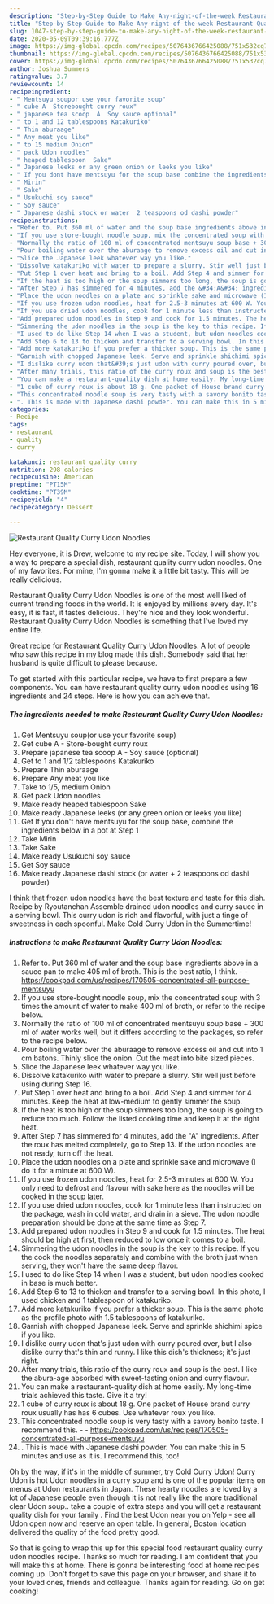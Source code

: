 ```yaml
---
description: "Step-by-Step Guide to Make Any-night-of-the-week Restaurant Quality Curry Udon Noodles"
title: "Step-by-Step Guide to Make Any-night-of-the-week Restaurant Quality Curry Udon Noodles"
slug: 1047-step-by-step-guide-to-make-any-night-of-the-week-restaurant-quality-curry-udon-noodles
date: 2020-05-09T09:39:16.777Z
image: https://img-global.cpcdn.com/recipes/5076436766425088/751x532cq70/restaurant-quality-curry-udon-noodles-recipe-main-photo.jpg
thumbnail: https://img-global.cpcdn.com/recipes/5076436766425088/751x532cq70/restaurant-quality-curry-udon-noodles-recipe-main-photo.jpg
cover: https://img-global.cpcdn.com/recipes/5076436766425088/751x532cq70/restaurant-quality-curry-udon-noodles-recipe-main-photo.jpg
author: Joshua Summers
ratingvalue: 3.7
reviewcount: 14
recipeingredient:
- " Mentsuyu soupor use your favorite soup"
- " cube A  Storebought curry roux"
- " japanese tea scoop  A  Soy sauce optional"
- " to 1 and 12 tablespoons Katakuriko"
- " Thin aburaage"
- " Any meat you like"
- " to 15 medium Onion"
- " pack Udon noodles"
- " heaped tablespoon  Sake"
- " Japanese leeks or any green onion or leeks you like"
- " If you dont have mentsuyu for the soup base combine the ingredients below in a pot at Step 1"
- " Mirin"
- " Sake"
- " Usukuchi soy sauce"
- " Soy sauce"
- " Japanese dashi stock or water  2 teaspoons od dashi powder"
recipeinstructions:
- "Refer to. Put 360 ml of water and the soup base ingredients above in a sauce pan to make 405 ml of broth. This is the best ratio, I think.  https://cookpad.com/us/recipes/170505-concentrated-all-purpose-mentsuyu"
- "If you use store-bought noodle soup, mix the concentrated soup with 3 times the amount of water to make 400 ml of broth, or refer to the recipe below."
- "Normally the ratio of 100 ml of concentrated mentsuyu soup base + 300 ml of water works well, but it differs according to the packages, so refer to the recipe below."
- "Pour boiling water over the aburaage to remove excess oil and cut into 1 cm batons. Thinly slice the onion. Cut the meat into bite sized pieces."
- "Slice the Japanese leek whatever way you like."
- "Dissolve katakuriko with water to prepare a slurry. Stir well just before using during Step 16."
- "Put Step 1 over heat and bring to a boil. Add Step 4 and simmer for 4 minutes. Keep the heat at low-medium to gently simmer the soup."
- "If the heat is too high or the soup simmers too long, the soup is going to reduce too much. Follow the listed cooking time and keep it at the right heat."
- "After Step 7 has simmered for 4 minutes, add the &#34;A&#34; ingredients. After the roux has melted completely, go to Step 13. If the udon noodles are not ready, turn off the heat."
- "Place the udon noodles on a plate and sprinkle sake and microwave (I do it for a minute at 600 W)."
- "If you use frozen udon noodles, heat for 2.5-3 minutes at 600 W. You only need to defrost and flavour with sake here as the noodles will be cooked in the soup later."
- "If you use dried udon noodles, cook for 1 minute less than instructed on the package, wash in cold water, and drain in a sieve. The udon noodle preparation should be done at the same time as Step 7."
- "Add prepared udon noodles in Step 9 and cook for 1.5 minutes. The heat should be high at first, then reduced to low once it comes to a boil."
- "Simmering the udon noodles in the soup is the key to this recipe. If you the cook the noodles separately and combine with the broth just when serving, they won&#39;t have the same deep flavor."
- "I used to do like Step 14 when I was a student, but udon noodles cooked in base is much better."
- "Add Step 6 to 13 to thicken and transfer to a serving bowl. In this photo, I used chicken and 1 tablespoon of katakuriko."
- "Add more katakuriko if you prefer a thicker soup. This is the same photo as the profile photo with 1.5 tablespoons of katakuriko."
- "Garnish with chopped Japanese leek. Serve and sprinkle shichimi spice if you like."
- "I dislike curry udon that&#39;s just udon with curry poured over, but I also dislike curry that&#39;s thin and runny. I like this dish&#39;s thickness; it&#39;s just right."
- "After many trials, this ratio of the curry roux and soup is the best. I like the abura-age absorbed with sweet-tasting onion and curry flavour."
- "You can make a restaurant-quality dish at home easily. My long-time trials achieved this taste. Give it a try!"
- "1 cube of curry roux is about 18 g. One packet of House brand curry roux usually has has 6 cubes. Use whatever roux you like."
- "This concentrated noodle soup is very tasty with a savory bonito taste. I recommend this.  https://cookpad.com/us/recipes/170505-concentrated-all-purpose-mentsuyu"
- ". This is made with Japanese dashi powder. You can make this in 5 minutes and use as it is. I recommend this, too!"
categories:
- Recipe
tags:
- restaurant
- quality
- curry

katakunci: restaurant quality curry 
nutrition: 298 calories
recipecuisine: American
preptime: "PT15M"
cooktime: "PT39M"
recipeyield: "4"
recipecategory: Dessert

---
```



![Restaurant Quality Curry Udon Noodles](https://img-global.cpcdn.com/recipes/5076436766425088/751x532cq70/restaurant-quality-curry-udon-noodles-recipe-main-photo.jpg)

Hey everyone, it is Drew, welcome to my recipe site. Today, I will show you a way to prepare a special dish, restaurant quality curry udon noodles. One of my favorites. For mine, I'm gonna make it a little bit tasty. This will be really delicious.

Restaurant Quality Curry Udon Noodles is one of the most well liked of current trending foods in the world. It is enjoyed by millions every day. It's easy, it is fast, it tastes delicious. They're nice and they look wonderful. Restaurant Quality Curry Udon Noodles is something that I've loved my entire life.

Great recipe for Restaurant Quality Curry Udon Noodles. A lot of people who saw this recipe in my blog made this dish. Somebody said that her husband is quite difficult to please because.


To get started with this particular recipe, we have to first prepare a few components. You can have restaurant quality curry udon noodles using 16 ingredients and 24 steps. Here is how you can achieve that.

<!--inarticleads1-->

##### The ingredients needed to make Restaurant Quality Curry Udon Noodles:

1. Get  Mentsuyu soup(or use your favorite soup)
1. Get  cube A - Store-bought curry roux
1. Prepare  japanese tea scoop  A - Soy sauce (optional)
1. Get  to 1 and 1/2 tablespoons Katakuriko
1. Prepare  Thin aburaage
1. Prepare  Any meat you like
1. Take  to 1/5, medium Onion
1. Get  pack Udon noodles
1. Make ready  heaped tablespoon  Sake
1. Make ready  Japanese leeks (or any green onion or leeks you like)
1. Get  If you don&#39;t have mentsuyu for the soup base, combine the ingredients below in a pot at Step 1
1. Take  Mirin
1. Take  Sake
1. Make ready  Usukuchi soy sauce
1. Get  Soy sauce
1. Make ready  Japanese dashi stock (or water + 2 teaspoons od dashi powder)


I think that frozen udon noodles have the best texture and taste for this dish. Recipe by Ryoutanchan Assemble drained udon noodles and curry sauce in a serving bowl. This curry udon is rich and flavorful, with just a tinge of sweetness in each spoonful. Make Cold Curry Udon in the Summertime! 

<!--inarticleads2-->

##### Instructions to make Restaurant Quality Curry Udon Noodles:

1. Refer to. Put 360 ml of water and the soup base ingredients above in a sauce pan to make 405 ml of broth. This is the best ratio, I think. -  - https://cookpad.com/us/recipes/170505-concentrated-all-purpose-mentsuyu
1. If you use store-bought noodle soup, mix the concentrated soup with 3 times the amount of water to make 400 ml of broth, or refer to the recipe below.
1. Normally the ratio of 100 ml of concentrated mentsuyu soup base + 300 ml of water works well, but it differs according to the packages, so refer to the recipe below.
1. Pour boiling water over the aburaage to remove excess oil and cut into 1 cm batons. Thinly slice the onion. Cut the meat into bite sized pieces.
1. Slice the Japanese leek whatever way you like.
1. Dissolve katakuriko with water to prepare a slurry. Stir well just before using during Step 16.
1. Put Step 1 over heat and bring to a boil. Add Step 4 and simmer for 4 minutes. Keep the heat at low-medium to gently simmer the soup.
1. If the heat is too high or the soup simmers too long, the soup is going to reduce too much. Follow the listed cooking time and keep it at the right heat.
1. After Step 7 has simmered for 4 minutes, add the &#34;A&#34; ingredients. After the roux has melted completely, go to Step 13. If the udon noodles are not ready, turn off the heat.
1. Place the udon noodles on a plate and sprinkle sake and microwave (I do it for a minute at 600 W).
1. If you use frozen udon noodles, heat for 2.5-3 minutes at 600 W. You only need to defrost and flavour with sake here as the noodles will be cooked in the soup later.
1. If you use dried udon noodles, cook for 1 minute less than instructed on the package, wash in cold water, and drain in a sieve. The udon noodle preparation should be done at the same time as Step 7.
1. Add prepared udon noodles in Step 9 and cook for 1.5 minutes. The heat should be high at first, then reduced to low once it comes to a boil.
1. Simmering the udon noodles in the soup is the key to this recipe. If you the cook the noodles separately and combine with the broth just when serving, they won&#39;t have the same deep flavor.
1. I used to do like Step 14 when I was a student, but udon noodles cooked in base is much better.
1. Add Step 6 to 13 to thicken and transfer to a serving bowl. In this photo, I used chicken and 1 tablespoon of katakuriko.
1. Add more katakuriko if you prefer a thicker soup. This is the same photo as the profile photo with 1.5 tablespoons of katakuriko.
1. Garnish with chopped Japanese leek. Serve and sprinkle shichimi spice if you like.
1. I dislike curry udon that&#39;s just udon with curry poured over, but I also dislike curry that&#39;s thin and runny. I like this dish&#39;s thickness; it&#39;s just right.
1. After many trials, this ratio of the curry roux and soup is the best. I like the abura-age absorbed with sweet-tasting onion and curry flavour.
1. You can make a restaurant-quality dish at home easily. My long-time trials achieved this taste. Give it a try!
1. 1 cube of curry roux is about 18 g. One packet of House brand curry roux usually has has 6 cubes. Use whatever roux you like.
1. This concentrated noodle soup is very tasty with a savory bonito taste. I recommend this. -  - https://cookpad.com/us/recipes/170505-concentrated-all-purpose-mentsuyu
1. . This is made with Japanese dashi powder. You can make this in 5 minutes and use as it is. I recommend this, too!


Oh by the way, if it&#39;s in the middle of summer, try Cold Curry Udon! Curry Udon is hot Udon noodles in a curry soup and is one of the popular items on menus at Udon restaurants in Japan. These hearty noodles are loved by a lot of Japanese people even though it is not really like the more traditional clear Udon soup.. take a couple of extra steps and you will get a restaurant quality dish for your family . Find the best Udon near you on Yelp - see all Udon open now and reserve an open table. In general, Boston location delivered the quality of the food pretty good. 

So that is going to wrap this up for this special food restaurant quality curry udon noodles recipe. Thanks so much for reading. I am confident that you will make this at home. There is gonna be interesting food at home recipes coming up. Don't forget to save this page on your browser, and share it to your loved ones, friends and colleague. Thanks again for reading. Go on get cooking!
